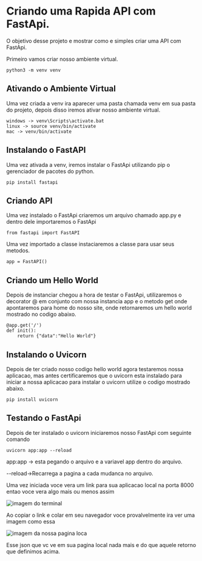 <h1>Criando uma Rapida API com FastApi.</h1>
<p>O objetivo desse projeto e mostrar como e simples criar uma API com FastApi.</p>

<p>Primeiro vamos criar nosso ambiente virtual. </p>

```
python3 -m venv venv
```

<h2>Ativando o Ambiente Virtual</h2>
<p>Uma vez criada a venv ira aparecer uma pasta chamada venv em sua pasta do projeto, depois disso iremos ativar nosso ambiente virtual.</p>

```
windows -> venv\Scripts\activate.bat
linux -> source venv/bin/activate
mac -> venv/bin/activate
```

<h2>Instalando o FastAPI</h2>
<p>Uma vez ativada a venv, iremos instalar o FastApi utilizando pip o gerenciador de pacotes do python.</p>

```
pip install fastapi
```
<h2>Criando API</h2>
<p>Uma vez instalado o FastApi criaremos um arquivo chamado app.py e dentro dele importaremos o FastApi </p>

```
from fastapi import FastAPI
```

<p>Uma vez importado a classe instaciaremos a classe para usar seus metodos. </p>

```
app = FastAPI()
```
<h2>Criando um Hello World</h2>
<p>Depois de instanciar chegou a hora de testar o FastApi, utilizaremos o decorator @ em conjunto com nossa instancia app e o metodo get onde apontaremos para home do nosso site, onde retornaremos um hello world mostrado no codigo abaixo.</p>

```
@app.get('/')
def init():
    return {"data":"Hello World"}
```

<h2>Instalando o Uvicorn</h2>
<p>Depois de ter criado nosso codigo hello world agora testaremos nossa aplicacao, mas antes certificaremos que o uvicorn esta instalado para iniciar a nossa aplicacao para instalar o uvicorn utilize o codigo mostrado abaixo.</p>

```
pip install uvicorn
```
<h2>Testando o FastApi</h2>
<p>Depois de ter instalado o uvicorn iniciaremos nosso FastApi com seguinte comando </p>

```
uvicorn app:app --reload
```
<p>app:app -> esta pegando o arquivo e a variavel app dentro do arquivo.

--reload->Recarrega a pagina a cada mudanca no arquivo.
</p>

<p>Uma vez iniciada voce vera um link para sua aplicacao local na porta 8000 entao voce vera algo mais ou menos assim</p>

![imagem do terminal](https://i.imgur.com/2atgfXQ.png)

<p>Ao copiar o link e colar em seu navegador voce provalvelmente ira ver uma imagem como essa</p>

![imagem da nossa pagina loca](https://i.imgur.com/WHLP2nX.png)

<p>Esse json que vc ve em sua pagina local nada mais e do que aquele retorno que definimos acima.</p>